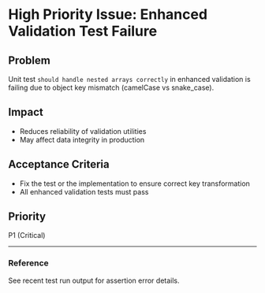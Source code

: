 # High Priority Issue: Enhanced Validation Test Failure

## Problem
Unit test `should handle nested arrays correctly` in enhanced validation is failing due to object key mismatch (camelCase vs snake_case).

## Impact
- Reduces reliability of validation utilities
- May affect data integrity in production

## Acceptance Criteria
- Fix the test or the implementation to ensure correct key transformation
- All enhanced validation tests must pass

## Priority
P1 (Critical)

---

### Reference
See recent test run output for assertion error details.
